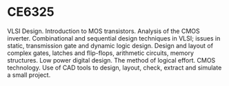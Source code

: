 # CE6325
 VLSI Design. Introduction to MOS transistors. Analysis of the CMOS inverter. Combinational and sequential design techniques in VLSI; issues in static, transmission gate and dynamic logic design. Design and layout of complex gates, latches and flip-flops, arithmetic circuits, memory structures. Low power digital design. The method of logical effort. CMOS technology. Use of CAD tools to design, layout, check, extract and simulate a small project. 
